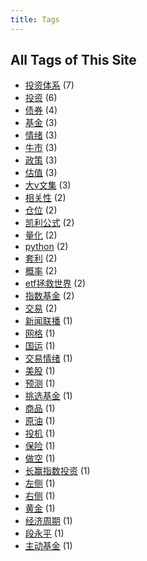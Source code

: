 ```yaml
---
title: Tags
---
```

## All Tags of This Site
* [投资体系](../tags/投资体系.md) (7)
* [投资](../tags/投资.md) (6)
* [债券](../tags/债券.md) (4)
* [基金](../tags/基金.md) (3)
* [情绪](../tags/情绪.md) (3)
* [牛市](../tags/牛市.md) (3)
* [政策](../tags/政策.md) (3)
* [估值](../tags/估值.md) (3)
* [大v文集](../tags/大v文集.md) (3)
* [相关性](../tags/相关性.md) (2)
* [仓位](../tags/仓位.md) (2)
* [凯利公式](../tags/凯利公式.md) (2)
* [量化](../tags/量化.md) (2)
* [python](../tags/python.md) (2)
* [套利](../tags/套利.md) (2)
* [概率](../tags/概率.md) (2)
* [etf拯救世界](../tags/etf拯救世界.md) (2)
* [指数基金](../tags/指数基金.md) (2)
* [交易](../tags/交易.md) (2)
* [新闻联播](../tags/新闻联播.md) (1)
* [网格](../tags/网格.md) (1)
* [国运](../tags/国运.md) (1)
* [交易情绪](../tags/交易情绪.md) (1)
* [美股](../tags/美股.md) (1)
* [预测](../tags/预测.md) (1)
* [挑选基金](../tags/挑选基金.md) (1)
* [商品](../tags/商品.md) (1)
* [原油](../tags/原油.md) (1)
* [投机](../tags/投机.md) (1)
* [保险](../tags/保险.md) (1)
* [做空](../tags/做空.md) (1)
* [长赢指数投资](../tags/长赢指数投资.md) (1)
* [左侧](../tags/左侧.md) (1)
* [右侧](../tags/右侧.md) (1)
* [黄金](../tags/黄金.md) (1)
* [经济周期](../tags/经济周期.md) (1)
* [段永平](../tags/段永平.md) (1)
* [主动基金](../tags/主动基金.md) (1)
